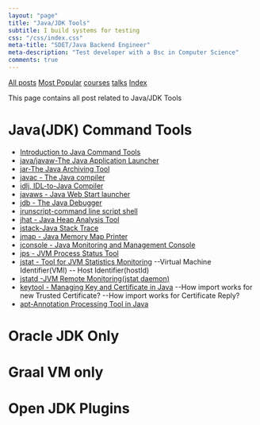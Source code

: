 ```yaml
---
layout: "page"
title: "Java/JDK Tools"
subtitle: I build systems for testing
css: "/css/index.css"
meta-title: "SDET/Java Backend Engineer"
meta-description: "Test developer with a Bsc in Computer Science"
comments: true
---
```

<div class="list-filters">
    <a href="/" class="list-filter filter-selected">All posts</a>
    <a href="/popular" class="list-filter">Most Popular</a>
    <a href="/courses" class="list-filter">courses</a>
	<a href="/talks" class="list-filter">talks</a>
    <a href="/tags" class="list-filter">Index</a>
</div>

This page contains all post related to Java/JDK Tools

# Java(JDK) Command Tools
- [Introduction to Java Command Tools](http://shantonusarker.blogspot.com/2013/07/introduction-java-command-tools.html)
- [java/javaw-The Java Application Launcher](http://shantonusarker.blogspot.com/2013/07/javaj-javaw-command.html)
- [jar-The Java Archiving Tool](http://shantonusarker.blogspot.com/2013/07/jar--Java-Archive-Tool.html)
- [javac - The Java compiler](http://shantonusarker.blogspot.com/2013/07/javac-java-compiler-tool.html)
- [idlj, IDL-to-Java Compiler](http://shantonusarker.blogspot.com/2013/08/idlj-idl-java-compiler.html)
- [javaws - Java Web Start launcher](http://shantonusarker.blogspot.com/2013/07/javaws-java-web-start-launcher.html)
- [jdb - The Java Debugger](http://shantonusarker.blogspot.com/2013/07/jdb-java-debugger.html)
- [jrunscript-command line script shell](http://shantonusarker.blogspot.com/2013/07/jrunscript-java-command-line-script-shell.html)
- [jhat - Java Heap Analysis Tool](http://shantonusarker.blogspot.com/2013/07/jhat-java-heap-analysis-tool.html)
- [jstack-Java Stack Trace](http://shantonusarker.blogspot.com/2013/07/jstack-java-stack-trace.html)
- [jmap - Java Memory Map Printer](http://shantonusarker.blogspot.com/2013/07/jmap-java-memory-map-printer.html)
- [jconsole - Java Monitoring and Management Console](http://shantonusarker.blogspot.com/2013/07/jconsole-java-monitoring-management-console.html)
- [jps - JVM Process Status Tool](http://shantonusarker.blogspot.com/2013/07/jps-java-jvm-process-status.html) 
- [jstat - Tool for JVM Statistics Monitoring](http://shantonusarker.blogspot.com/2013/07/jstat-java-JVM-Monitoring.html)
--Virtual Machine Identifier(VMI)
-- Host Identifier(hostId)
- [jstatd -JVM Remote Monitoring(jstat daemon)](http://shantonusarker.blogspot.com/2013/07/jstatd-jvm-jstat-remote-monitoring.html)
- [keytool - Managing Key and Certificate in Java](http://shantonusarker.blogspot.com/2013/07/keytool-java-certificate-key-management.html)
--How import works for new Trusted Certificate?
--How import works for Certificate Reply?  
- [apt-Annotation Processing Tool in Java](http://shantonusarker.blogspot.com/2013/08/apt-annotation-rocessing-in-java.html)

# Oracle JDK Only

# Graal VM only

# Open JDK Plugins